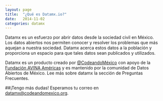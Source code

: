 ```yaml
---
layout: page
title:  "¿Qué es Datamx.io?"
date:   2014-11-02
categories: datamx
---
```


Datamx es un esfuerzo por abrir datos desde la sociedad civil en México.
Los datos abiertos nos permiten conocer y resolver los problemas que más aquejan a nuestra sociedad.
Datamx acerca estos datos a la población y proporciona un espacio para que tales datos sean publicados
y utilizados.

Datamx es un producto creado por [@CodeandoMéxico][twitter-codeando] con apoyo de la
[Fundación AVINA Américas][avina-americas] y es mantenido por la comunidad de Datos Abiertos de México.
Lee más sobre datamx la sección de Preguntas Frecuentes.

##¡Tengo más dudas! 
Esperamos tu correo en datamx@codeandomexico.org.

[twitter-codeando]:      http://twitter.com/codeandomexico
[avina-americas]:        http://avina.net/eng/
